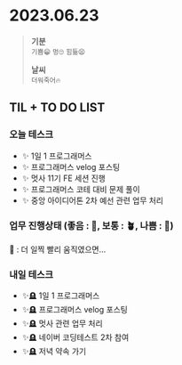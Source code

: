 # 2023.06.23

> **기분**  
> `기쁨😁` `멍🙄` `힘듦😫`
>
> **날씨**  
> `더워죽어🔥`

## TIL + TO DO LIST

### 오늘 테스크

- ✨ 1일 1 프로그래머스
- ✨ 프로그래머스 velog 포스팅
- ✨ 멋사 11기 FE 세션 진행
- ✨ 프로그래머스 코테 대비 문제 풀이
- ✨ 중앙 아이디어톤 2차 예선 관련 업무 처리

### 업무 진행상태 (좋음 : 🌾, 보통 : 🪴, 나쁨 : 🌿)

🌿 : 더 일찍 빨리 움직였으면...

### 내일 테스크

- ✨🪦 1일 1 프로그래머스
- ✨🪦 프로그래머스 velog 포스팅
- ✨🪦 멋사 관련 업무 처리
- ✨🪦 네이버 코딩테스트 2차 참여
- ✨🪦 저녁 약속 가기
